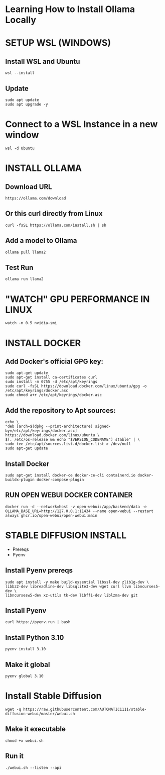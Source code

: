 # Learning How to Install Ollama Locally

# SETUP WSL (WINDOWS)
## Install WSL and Ubuntu
```
wsl --install
```

## Update
```
sudo apt update
sudo apt upgrade -y
```

# Connect to a WSL Instance in a new window
```
wsl -d Ubuntu
```

# INSTALL OLLAMA
## Download URL
```
https://ollama.com/download
```
## Or this curl directly from Linux
```
curl -fsSL https://ollama.com/install.sh | sh
```
## Add a model to Ollama
```
ollama pull llama2
```
## Test Run
```
ollama run llama2
```

# "WATCH" GPU PERFORMANCE IN LINUX
```
watch -n 0.5 nvidia-smi
```
# INSTALL DOCKER
## Add Docker's official GPG key:
```
sudo apt-get update
sudo apt-get install ca-certificates curl
sudo install -m 0755 -d /etc/apt/keyrings
sudo curl -fsSL https://download.docker.com/linux/ubuntu/gpg -o /etc/apt/keyrings/docker.asc
sudo chmod a+r /etc/apt/keyrings/docker.asc
```
## Add the repository to Apt sources:
```
echo \
"deb [arch=$(dpkg --print-architecture) signed-by=/etc/apt/keyrings/docker.asc] https://download.docker.com/linux/ubuntu \
$(. /etc/os-release && echo "$VERSION_CODENAME") stable" | \
sudo tee /etc/apt/sources.list.d/docker.list > /dev/null
sudo apt-get update
```
## Install Docker
```
sudo apt-get install docker-ce docker-ce-cli containerd.io docker-buildx-plugin docker-compose-plugin
```
## RUN OPEN WEBUI DOCKER CONTAINER
```
docker run -d --network=host -v open-webui:/app/backend/data -e OLLAMA_BASE_URL=http://127.0.0.1:11434 --name open-webui --restart always ghcr.io/open-webui/open-webui:main
```

# STABLE DIFFUSION INSTALL
- Prereqs
- Pyenv
## Install Pyenv prereqs
```
sudo apt install -y make build-essential libssl-dev zlib1g-dev \
libbz2-dev libreadline-dev libsqlite3-dev wget curl llvm libncurses5-dev \
libncursesw5-dev xz-utils tk-dev libffi-dev liblzma-dev git
```
## Install Pyenv
```
curl https://pyenv.run | bash
```
## Install Python 3.10
```
pyenv install 3.10
```
## Make it global
```
pyenv global 3.10
```
 
# Install Stable Diffusion
```
wget -q https://raw.githubusercontent.com/AUTOMATIC1111/stable-diffusion-webui/master/webui.sh
```
## Make it executable
```
chmod +x webui.sh
```
## Run it
```
./webui.sh --listen --api
```